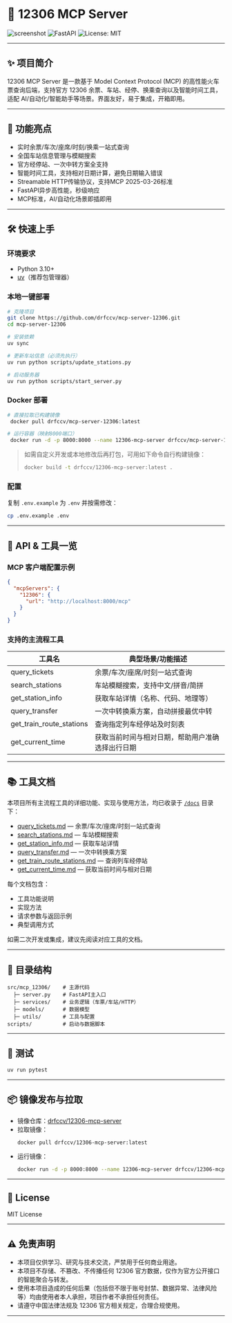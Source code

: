 # 🚄 12306 MCP Server

![screenshot](https://img.shields.io/badge/12306-MCP-blue?logo=railway) ![FastAPI](https://img.shields.io/badge/FastAPI-async-green?logo=fastapi) ![License: MIT](https://img.shields.io/badge/license-MIT-blue.svg)

---

## ✨ 项目简介

12306 MCP Server 是一款基于 Model Context Protocol (MCP) 的高性能火车票查询后端，支持官方 12306 余票、车站、经停、换乘查询以及智能时间工具，适配 AI/自动化/智能助手等场景。界面友好，易于集成，开箱即用。

---

## 🚀 功能亮点

- 实时余票/车次/座席/时刻/换乘一站式查询
- 全国车站信息管理与模糊搜索
- 官方经停站、一次中转方案全支持
- 智能时间工具，支持相对日期计算，避免日期输入错误
- Streamable HTTP传输协议，支持MCP 2025-03-26标准
- FastAPI异步高性能，秒级响应
- MCP标准，AI/自动化场景即插即用

---

## 🛠️ 快速上手

### 环境要求
- Python 3.10+
- [uv](https://astral.sh/uv/)（推荐包管理器）

### 本地一键部署
```bash
# 克隆项目
git clone https://github.com/drfccv/mcp-server-12306.git
cd mcp-server-12306

# 安装依赖
uv sync

# 更新车站信息（必须先执行）
uv run python scripts/update_stations.py

# 启动服务器
uv run python scripts/start_server.py
```

### Docker 部署
```bash
# 直接拉取已构建镜像
 docker pull drfccv/mcp-server-12306:latest

# 运行容器（映射8000端口）
 docker run -d -p 8000:8000 --name 12306-mcp-server drfccv/mcp-server-12306:latest
```

> 如需自定义开发或本地修改后再打包，可用如下命令自行构建镜像：
> ```bash
> docker build -t drfccv/12306-mcp-server:latest .
> ```

### 配置
复制 `.env.example` 为 `.env` 并按需修改：
```bash
cp .env.example .env
```

---

## 🤖 API & 工具一览

### MCP 客户端配置示例
```json
{
  "mcpServers": {
    "12306": {
      "url": "http://localhost:8000/mcp"
    }
  }
}
```

### 支持的主流程工具
| 工具名                    | 典型场景/功能描述                 |
|--------------------------|----------------------------------|
| query_tickets            | 余票/车次/座席/时刻一站式查询     |
| search_stations          | 车站模糊搜索，支持中文/拼音/简拼   |
| get_station_info         | 获取车站详情（名称、代码、地理等） |
| query_transfer           | 一次中转换乘方案，自动拼接最优中转 |
| get_train_route_stations | 查询指定列车经停站及时刻表         |
| get_current_time         | 获取当前时间与相对日期，帮助用户准确选择出行日期 |

---

## 📚 工具文档

本项目所有主流程工具的详细功能、实现与使用方法，均已收录于 [`/docs`](./docs) 目录下：

- [query_tickets.md](./docs/query_tickets.md) — 余票/车次/座席/时刻一站式查询
- [search_stations.md](./docs/search_stations.md) — 车站模糊搜索
- [get_station_info.md](./docs/get_station_info.md) — 获取车站详情
- [query_transfer.md](./docs/query_transfer.md) — 一次中转换乘方案
- [get_train_route_stations.md](./docs/get_train_route_stations.md) — 查询列车经停站
- [get_current_time.md](./docs/get_current_time.md) — 获取当前时间与相对日期

每个文档包含：
- 工具功能说明
- 实现方法
- 请求参数与返回示例
- 典型调用方式

如需二次开发或集成，建议先阅读对应工具的文档。

---

## 🧩 目录结构

```
src/mcp_12306/    # 主源代码
  ├─ server.py    # FastAPI主入口
  ├─ services/    # 业务逻辑（车票/车站/HTTP）
  ├─ models/      # 数据模型
  ├─ utils/       # 工具与配置
scripts/          # 启动与数据脚本
```

---

## 🧪 测试
```bash
uv run pytest
```

---

## 📦 镜像发布与拉取

- 镜像仓库：[drfccv/12306-mcp-server](https://hub.docker.com/r/drfccv/12306-mcp-server)
- 拉取镜像：
  ```bash
  docker pull drfccv/12306-mcp-server:latest
  ```
- 运行镜像：
  ```bash
  docker run -d -p 8000:8000 --name 12306-mcp-server drfccv/12306-mcp-server:latest
  ```

---

## 📄 License
MIT License

---

## ⚠️ 免责声明

- 本项目仅供学习、研究与技术交流，严禁用于任何商业用途。
- 本项目不存储、不篡改、不传播任何 12306 官方数据，仅作为官方公开接口的智能聚合与转发。
- 使用本项目造成的任何后果（包括但不限于账号封禁、数据异常、法律风险等）均由使用者本人承担，项目作者不承担任何责任。
- 请遵守中国法律法规及 12306 官方相关规定，合理合规使用。

---


